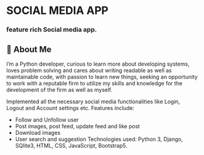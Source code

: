 
# SOCIAL MEDIA APP 
 ### feature rich Social media app. 

## 🚀 About Me
I’m a Python developer, curious to learn more about developing systems, loves problem solving and cares about writing readable as well as maintainable code, with passion to learn new things, seeking  an opportunity  to work with a  reputable  firm to utilize my skills and knowledge for the development of the firm as well as myself.


Implemented all the necessary social media functionalities like Login, Logout and Account settings etc. 
	Features include: 
- 	Follow and Unfollow user
- 	Post images, post feed, update feed and like post
- 	Download images
- 	User search and suggestion
 Technologies used: Python 3, Django, SQlite3, HTML, CSS, JavaScript, Bootstrap5.  


